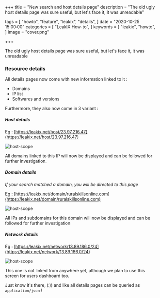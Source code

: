 +++
title = "New search and host details page"
description = "The old ugly host details page was sure useful, but let's face it, it was unreadable"

tags = [
    "howto",
    "feature",
    "leakix",
    "details",
]
date = "2020-10-25 15:00:00"
categories = [
    "LeakIX How-to",
]
keywords = [
    "leakix",
    "howto",
]
image = "cover.png"

+++

The old ugly host details page was sure useful, but let's face it, it was unreadable

<!--more-->

### Resource details

All details pages now come with new information linked to it :

- Domains
- IP list
- Softwares and versions

Furthermore, they also now come in 3 variant :

##### Host details

Eg : [https://leakix.net/host/23.97.216.47](https://leakix.net/host/23.97.216.47)

![host-scope](/leakix/v2/host-scope.png)

All domains linked to this IP will now be displayed and can be followed for further investigation.

##### Domain details

*If your search matched a domain, you will be directed to this page*

Eg : [https://leakix.net/domain/ruralskillsonline.com](https://leakix.net/domain/ruralskillsonline.com)

![host-scope](/leakix/v2/domain-scope.png)

All IPs and subdomains for this domain will now be displayed and can be followed for further investigation

##### Network details

Eg : [https://leakix.net/network/13.89.186.0/24](https://leakix.net/network/13.89.186.0/24)

![host-scope](/leakix/v2/network-scope.png)

This one is not linked from anywhere yet, although we plan to use this screen for users dashboard too.

Just know it's there, (:)) and like all details pages can be queried as `application/json` !

[leakix]: <https://leakix.netloc/>
